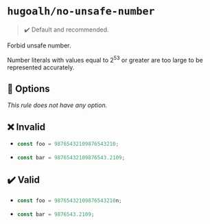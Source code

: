 # `hugoalh/no-unsafe-number`

> ✔️ Default and recommended.

Forbid unsafe number.

Number literals with values equal to 2<sup>53</sup> or greater are too large to be represented accurately.

## 🔧 Options

*This rule does not have any option.*

## ❌ Invalid

- ```ts
  const foo = 98765432109876543210;
  ```
- ```ts
  const bar = 98765432109876543.2109;
  ```

## ✔️ Valid

- ```ts
  const foo = 98765432109876543210n;
  ```
- ```ts
  const bar = 9876543.2109;
  ```

